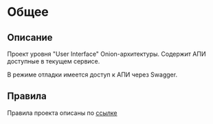 # Общее

## Описание

Проект уровня "User Interface" Onion-архитектуры. 
Содержит АПИ доступные в текущем сервисе.

В режиме отладки имеется доступ к АПИ через Swagger.

## Правила

Правила проекта описаны по [ссылке](https://wiki.yandex.ru/homepage/development-rules/net-core/api-project-level/)